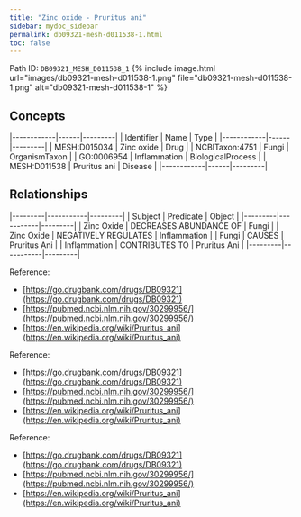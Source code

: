 ```yaml
---
title: "Zinc oxide - Pruritus ani"
sidebar: mydoc_sidebar
permalink: db09321-mesh-d011538-1.html
toc: false 
---
```



Path ID: `DB09321_MESH_D011538_1`
{% include image.html url="images/db09321-mesh-d011538-1.png" file="db09321-mesh-d011538-1.png" alt="db09321-mesh-d011538-1" %}

## Concepts

|------------|------|---------|
| Identifier | Name | Type    |
|------------|------|---------|
| MESH:D015034 | Zinc oxide | Drug |
| NCBITaxon:4751 | Fungi | OrganismTaxon |
| GO:0006954 | Inflammation | BiologicalProcess |
| MESH:D011538 | Pruritus ani | Disease |
|------------|------|---------|

## Relationships

|---------|-----------|---------|
| Subject | Predicate | Object  |
|---------|-----------|---------|
| Zinc Oxide | DECREASES ABUNDANCE OF | Fungi |
| Zinc Oxide | NEGATIVELY REGULATES | Inflammation |
| Fungi | CAUSES | Pruritus Ani |
| Inflammation | CONTRIBUTES TO | Pruritus Ani |
|---------|-----------|---------|

Reference: 
  - [https://go.drugbank.com/drugs/DB09321](https://go.drugbank.com/drugs/DB09321)
  - [https://pubmed.ncbi.nlm.nih.gov/30299956/](https://pubmed.ncbi.nlm.nih.gov/30299956/)
  - [https://en.wikipedia.org/wiki/Pruritus_ani](https://en.wikipedia.org/wiki/Pruritus_ani)

Reference: 
  - [https://go.drugbank.com/drugs/DB09321](https://go.drugbank.com/drugs/DB09321)
  - [https://pubmed.ncbi.nlm.nih.gov/30299956/](https://pubmed.ncbi.nlm.nih.gov/30299956/)
  - [https://en.wikipedia.org/wiki/Pruritus_ani](https://en.wikipedia.org/wiki/Pruritus_ani)

Reference: 
  - [https://go.drugbank.com/drugs/DB09321](https://go.drugbank.com/drugs/DB09321)
  - [https://pubmed.ncbi.nlm.nih.gov/30299956/](https://pubmed.ncbi.nlm.nih.gov/30299956/)
  - [https://en.wikipedia.org/wiki/Pruritus_ani](https://en.wikipedia.org/wiki/Pruritus_ani)
